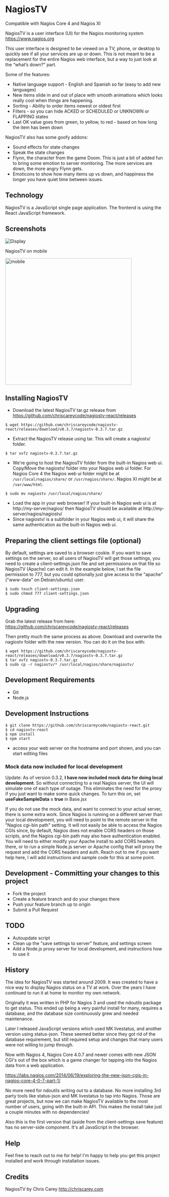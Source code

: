 # NagiosTV

Compatible with Nagios Core 4 and Nagios XI

NagiosTV is a user interface (UI) for the Nagios monitoring system https://www.nagios.org

This user interface is designed to be viewed on a TV, phone, or desktop to quickly see if all your services are up or down. This is not meant to be a replacement for the entire Nagios web interface, but a way to just look at the “what’s down?” part.

Some of the features:

- Native language support - English and Spanish so far (easy to add new languages)
- New items slide in and out of place with smooth animations which looks really cool when things are happening.
- Sorting - Ability to order items newest or oldest first
- Filters - so you can hide ACKED or SCHEDULED or UNKNOWN or FLAPPING states
- Last OK value goes from green, to yellow, to red - based on how long the item has been down

NagiosTV also has some goofy addons:

- Sound effects for state changes
- Speak the state changes
- Flynn, the character from the game Doom. This is just a bit of added fun to bring some emotion to server monitoring. The more services are down, the more angry Flynn gets.
- Emoticons to show how many items up vs down, and happiness the longer you have quiet time between issues.

Technology
------------
NagiosTV is a JavaScript single page application.
The frontend is using the React JavaScript framework.

Screenshots
------------

![Display](https://chriscarey.com/software/nagiostv-react/images/nagiostv-0.3.1.png)

NagiosTV on mobile

<img src="https://chriscarey.com/software/nagiostv-react/images/nagiostv-0.3.1-iphone.jpg" alt="mobile" width="400"/>

Installing NagiosTV
-------------
- Download the latest NagiosTV tar.gz release from https://github.com/chriscareycode/nagiostv-react/releases
```console
$ wget https://github.com/chriscareycode/nagiostv-react/releases/download/v0.3.7/nagiostv-0.3.7.tar.gz
```
- Extract the NagiosTV release using tar. This will create a nagiostv/ folder.
```console
$ tar xvfz nagiostv-0.3.7.tar.gz
```
- We're going to host the NagiosTV folder from the built-in Nagios web ui. Copy/Move the nagiostv/ folder into your Nagios web ui folder. For Nagios Core 4 the Nagios web ui folder might be at `/usr/local/nagios/share/` or `/usr/nagios/share/`. Nagios XI might be at `/var/www/html`.
```console
$ sudo mv nagiostv /usr/local/nagios/share/
```
- Load the app in your web browser! If your built-in Nagios web ui is at http://my-server/nagios/ then NagiosTV should be available at http://my-server/nagios/nagiostv/
- Since nagiostv/ is a subfolder in your Nagios web ui, it will share the same authentication as the built-in Nagios web ui.

Preparing the client settings file (optional)
------------
By default, settings are saved to a browser cookie. If you want to save settings on the server, so all users of NagiosTV will get those settings, you need to create a client-settings.json file and set 
permissions on that file so NagiosTV (Apache) can edit it. In the example below, I set the file permission to 777, but you could optionally just give access to the "apache" ("www-data" on Debian/ubuntu) user.

```console
$ sudo touch client-settings.json
$ sudo chmod 777 client-settings.json 
```

Upgrading
------------
Grab the latest release from here: https://github.com/chriscareycode/nagiostv-react/releases

Then pretty much the same process as above. Download and overwrite the nagiostv folder with the new version.
You can do it on the box with:
```console
$ wget https://github.com/chriscareycode/nagiostv-react/releases/download/v0.3.7/nagiostv-0.3.7.tar.gz
$ tar xvfz nagiostv-0.3.7.tar.gz
$ sudo cp -r nagiostv/* /usr/local/nagios/share/nagiostv/
```

Development Requirements
------------
- Git
- Node.js

Development Instructions
------------
```console
$ git clone https://github.com/chriscareycode/nagiostv-react.git
$ cd nagiostv-react
$ npm install
$ npm start
```
- access your web server on the hostname and port shown, and you can start editing files

### Mock data now included for local development
Update: As of version 0.3.2, **I have now included mock data for doing local development**. So without connecting to a real Nagios server, the UI will simulate one of each type of outage. This eliminates the need for the proxy if you just want to make some quick changes. To turn this on, set **useFakeSampleData = true** in Base.jsx

If you do not use the mock data, and want to connect to your actual server, there is some extra work. Since Nagios is running on a different server than your local development, you will need to point
to the remote server in the "Nagios cgi-bin path" setting. It will not easily
be able to access the Nagios CGIs since, by default, Nagios does not enable CORS headers on those scripts, and the Nagios cgi-bin path may also
have authentication enabled. You will need to either modify
your Apache install to add CORS headers there, or to run a simple Node.js server or Apache config that will proxy the request and add the CORS headers and auth. 
Reach out to me if you want help here, I will add instructions and sample code for this at some point.

Development - Committing your changes to this project
------------
- Fork the project
- Create a feature branch and do your changes there
- Push your feature branch up to origin
- Submit a Pull Request

TODO
------------
- Autoupdate script
- Clean up the "save settings to server" feature, and settings screen
- Add a Node.js proxy server for local development, and instructions how to use it

History
------------
The idea for NagiosTV was started around 2009. It was created to have a nice way to display Nagios status on a TV at work.
Over the years I have continued to run it at home to monitor my own network.

Originally it was written in PHP for Nagios 3 and used the ndoutils package to get status.
This ended up being a very painful install for many, requires a database, and the database size continuously grew and needed maintenance.

Later I released JavaScript versions which used MK livestatus, and another version using status-json. These seemed better since they got rid of the database requirement, but still required setup and changes that many users were not willing to jump through.

Now with Nagios 4, Nagios Core 4.0.7 and newer comes with new JSON CGI's out of the box which is a game changer for tapping into the Nagios data from a web application.

https://labs.nagios.com/2014/06/19/exploring-the-new-json-cgis-in-nagios-core-4-0-7-part-1/

No more need for ndoutils writing out to a database. No more installing 3rd party tools like status-json and MK livestatus to tap into Nagios. Those are great projects, but now we can make NagiosTV available to the most number of users, going with the built-in API. This makes the install take just a couple minutes with no dependencies!

Also this is the first version that (aside from the client-settings save feature) has no server-side component. It's all JavaScript in the browser.

Help
------------
Feel free to reach out to me for help! I'm happy to help you get this project installed and work through installation issues.

Credits
------------
NagiosTV by Chris Carey http://chriscarey.com

